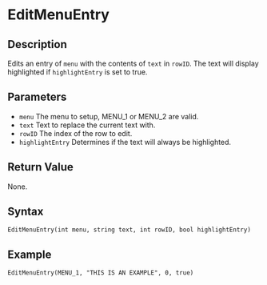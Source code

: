 # EditMenuEntry

## Description
Edits an entry of `menu` with the contents of `text` in `rowID`. The text will display highlighted if `highlightEntry` is set to true.

## Parameters
- `menu`
The menu to setup, MENU_1 or MENU_2 are valid.
- `text`
Text to replace the current text with.
- `rowID`
The index of the row to edit.
- `highlightEntry`
Determines if the text will always be highlighted.

## Return Value
None.

## Syntax
```
EditMenuEntry(int menu, string text, int rowID, bool highlightEntry)
```

## Example
```
EditMenuEntry(MENU_1, "THIS IS AN EXAMPLE", 0, true)
```